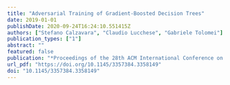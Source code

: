 ```yaml
---
title: "Adversarial Training of Gradient-Boosted Decision Trees"
date: 2019-01-01
publishDate: 2020-09-24T16:24:10.551415Z
authors: ["Stefano Calzavara", "Claudio Lucchese", "Gabriele Tolomei"]
publication_types: ["1"]
abstract: ""
featured: false
publication: "*Proceedings of the 28th ACM International Conference on Information and Knowledge Management, CIKM 2019, Beijing, China, November 3-7, 2019*"
url_pdf: "https://doi.org/10.1145/3357384.3358149"
doi: "10.1145/3357384.3358149"
---
```


